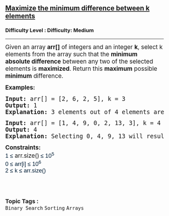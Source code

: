 <h2><a href="https://www.geeksforgeeks.org/problems/maximize-the-minimum-difference-between-k-elements/1?_gl=1*gruxuo*_up*MQ..*_gs*MQ..&gclid=EAIaIQobChMI3Pr-taejjgMVKF0PAh2ogQAHEAAYASAAEgJbLPD_BwE">Maximize the minimum difference between k elements</a></h2><h3>Difficulty Level : Difficulty: Medium</h3><hr><div class="problems_problem_content__Xm_eO"><p><span style="font-size: 14pt;">Given an array <strong>arr[]</strong> of integers and an integer <strong>k</strong>, select k elements from the array such that the <strong>minimum</strong> <strong>absolute difference</strong> between any two of the selected elements is <strong>maximized</strong>. Return this <strong>maximum</strong> possible <strong>minimum</strong> difference.</span></p>
<p><span style="font-size: 14pt;"><strong>Examples:</strong></span></p>
<pre><span style="font-size: 14pt;"><strong>Input: </strong>arr[] = [2, 6, 2, 5], k = 3</span><br><span style="font-size: 14pt;"><strong>Output: </strong>1</span><br><span style="font-size: 14pt;"><strong>Explanation: </strong>3 elements out of 4 elements are to be selected with a minimum difference as large as possible. Selecting 2, 2, 5 will result in minimum difference as 0. Selecting 2, 5, 6 will result in minimum difference as 6 - 5 = 1.</span></pre>
<pre><span style="font-size: 14pt;"><strong style="font-size: 14pt;">Input:</strong><span style="font-size: 14pt;"> arr[] = [1, 4, 9, 0, 2, 13, 3], k = 4</span><br><span style="font-size: 14pt;"><strong>Output:</strong> 4</span><br><span style="font-size: 18.6667px;"><strong>Explanation:</strong> Selecting 0, 4, 9, 13 will result in minimum difference of 4, which is the largest minimum difference possible.</span></span></pre>
<p><span style="font-size: 14pt;"><strong>Constraints:<br></strong><span style="color: #001d35; font-family: 'Google Sans', Arial, sans-serif; font-size: 18px; background-color: #ffffff;">1 ≤ </span>arr.size()<strong>&nbsp;</strong></span><span style="background-color: #ffffff; color: #001d35; font-family: 'Google Sans', Arial, sans-serif; font-size: 18px;">≤ 10<sup>5</sup><br></span><span style="color: #001d35; font-family: 'Google Sans', Arial, sans-serif; font-size: 18px; background-color: #ffffff;">0 ≤ </span><span style="background-color: #ffffff; color: #001d35; font-family: 'Google Sans', Arial, sans-serif; font-size: 18px;">arr[i]&nbsp;</span><span style="background-color: #ffffff; color: #001d35; font-family: 'Google Sans', Arial, sans-serif; font-size: 18px;">≤ 10<sup>6</sup><br>2 ≤ k&nbsp;</span><span style="background-color: #ffffff; color: #001d35; font-family: 'Google Sans', Arial, sans-serif; font-size: 18px;">≤ arr.size()</span><span style="background-color: #ffffff; color: #001d35; font-family: 'Google Sans', Arial, sans-serif; font-size: 18px;">&nbsp;</span></p>
<p>&nbsp;</p></div><br><p><span style=font-size:18px><strong>Topic Tags : </strong><br><code>Binary Search</code>&nbsp;<code>Sorting</code>&nbsp;<code>Arrays</code>&nbsp;